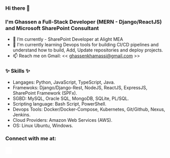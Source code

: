 ### Hi there 👋 
### I'm Ghassen a Full-Stack Developer (MERN - Django/ReactJS) and Microsoft SharePoint Consultant

- 🔭 I’m currently - SharePoint Developer at Alight MEA
- 🌱 I'm currently learning Devops tools for building CI/CD pipelines and understand how to build, Add, Update repositories and deploy projects.
- 📫 Reach me on Gmail: << ghassenkhamassi@gmail.com >>


### ✨ Skills ✨
- Langages: Python, JavaScript, TypeScript, Java.
- Framewoks: Django/Django-Rest, NodeJS, ReactJS, ExpressJS, SharePoint Framework (SPFx).
- SGBD: MySQL, Oracle SQL, MongoDB, SQLite, PL/SQL.
- Scripting language: Bash Script, PowerShell.
- Devops Tools: Docker/Docker-Compose, Kubernetes, Git/Github, Nexus, Jenkins.
- Cloud Providers: Amazon Web Services (AWS).
- OS: Linux Ubuntu, Windows.

### Connect with me at:
<a href="https://www.linkedin.com/in/ghassen-khamassi-766b261b6/"><img align = "left" width="22px" src="https://github.com/codeSTACKr/codeSTACKr/raw/master/img/linkedin-dark.svg" /></a>
